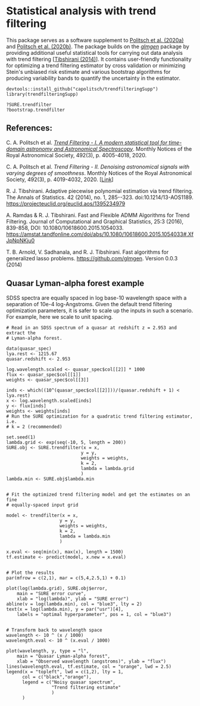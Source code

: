 # Statistical analysis with trend filtering
This package serves as a software supplement to [Politsch et al. (2020a)](https://academic.oup.com/mnras/article/492/3/4005/5704413) 
and [Politsch et al. (2020b)](https://academic.oup.com/mnras/article/492/3/4019/5704414).
The package builds on the [*glmgen*](https://github.com/glmgen/glmgen) package
by providing additional useful statistical tools for carrying out data analysis 
with trend filtering [[Tibshirani (2014)](https://projecteuclid.org/euclid.aos/1395234979)]. 
It contains user-friendly functionality for optimizing a trend filtering estimator by 
cross validation or minimizing Stein's unbiased risk estimate and various 
bootstrap algorithms for producing variability bands to quantify the uncertainty 
in the estimator.

```
devtools::install_github("capolitsch/trendfilteringSupp")
library(trendfilteringSupp)

?SURE.trendfilter
?bootstrap.trendfilter
```

## References:

C. A. Politsch et al. [*Trend Filtering - I. A modern statistical tool for time-domain astronomy 
and Astronomical Spectroscopy*](https://academic.oup.com/mnras/article/492/3/4005/5704413). Monthly Notices of the Royal Astronomical Society, 492(3), p. 4005-4018, 2020.

C. A. Politsch et al. *Trend Filtering - II. Denoising astronomical signals with varying degrees of smoothness*. 
Monthly Notices of the Royal Astronomical Society, 492(3), p. 4019-4032, 2020. [[Link](https://academic.oup.com/mnras/article/492/3/4019/5704414)]

R. J. Tibshirani. Adaptive piecewise polynomial estimation via trend filtering. 
The Annals of Statistics. 42 (2014), no. 1, 285--323. doi:10.1214/13-AOS1189. 
https://projecteuclid.org/euclid.aos/1395234979

A. Ramdas & R. J. Tibshirani. Fast and Flexible ADMM Algorithms for Trend Filtering.
Journal of Computational and Graphical Statistics, 25:3 (2016), 839-858, DOI: 10.1080/10618600.2015.1054033.
https://amstat.tandfonline.com/doi/abs/10.1080/10618600.2015.1054033#.XfJpNpNKju0

T. B. Arnold, V. Sadhanala, and R. J. Tibshirani. Fast algorithms for generalized lasso problems.
https://github.com/glmgen. Version 0.0.3 (2014)


## Quasar Lyman-alpha forest example 

SDSS spectra are equally spaced in log base-10 wavelength space with a 
separation of 10e-4 log-Angstroms. Given the default trend filtering 
optimization parameters, it is safer to scale up the inputs in such a 
scenario. For example, here we scale to unit spacing.

```
# Read in an SDSS spectrum of a quasar at redshift z = 2.953 and extract the 
# Lyman-alpha forest.

data(quasar_spec)
lya.rest <- 1215.67
quasar.redshift <- 2.953

log.wavelength.scaled <- quasar_spec$col[[2]] * 1000
flux <- quasar_spec$col[[1]]
weights <- quasar_spec$col[[3]]

inds <- which((10^(quasar_spec$col[[2]]))/(quasar.redshift + 1) < lya.rest)
x <- log.wavelength.scaled[inds]
y <- flux[inds]
weights <- weights[inds]
# Run the SURE optimization for a quadratic trend filtering estimator, i.e. 
# k = 2 (recommended)

set.seed(1)
lambda.grid <- exp(seq(-10, 5, length = 200))
SURE.obj <- SURE.trendfilter(x = x, 
                            y = y, 
                            weights = weights, 
                            k = 2,
                            lambda = lambda.grid
                            )
lambda.min <- SURE.obj$lambda.min


# Fit the optimized trend filtering model and get the estimates on an fine
# equally-spaced input grid

model <- trendfilter(x = x,
                    y = y, 
                    weights = weights,
                    k = 2, 
                    lambda = lambda.min
                    )
                    
x.eval <- seq(min(x), max(x), length = 1500)
tf.estimate <- predict(model, x.new = x.eval)


# Plot the results
par(mfrow = c(2,1), mar = c(5,4,2.5,1) + 0.1)

plot(log(lambda.grid), SURE.obj$error,
    main = "SURE error curve", 
    xlab = "log(lambda)", ylab = "SURE error")
abline(v = log(lambda.min), col = "blue3", lty = 2)
text(x = log(lambda.min), y = par("usr")[4], 
    labels = "optimal hyperparameter", pos = 1, col = "blue3")
    
    
# Transform back to wavelength space
wavelength <- 10 ^ (x / 1000)
wavelength.eval <- 10 ^ (x.eval / 1000)

plot(wavelength, y, type = "l", 
    main = "Quasar Lyman-alpha forest", 
    xlab = "Observed wavelength (angstroms)", ylab = "flux")
lines(wavelength.eval, tf.estimate, col = "orange", lwd = 2.5)
legend(x = "topleft", lwd = c(1,2), lty = 1, 
      col = c("black","orange"), 
      legend = c("Noisy quasar spectrum",
                 "Trend filtering estimate"
                 )
      )
```
